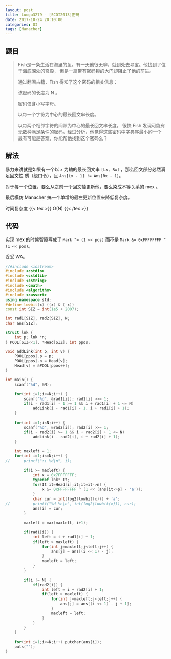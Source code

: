```yaml
---
layout: post
title: Luogu3279 - [SCOI2013]密码
date: 2017-10-24 20:10:00
categories: OI
tags: [Manacher]
---
```


## 题目

> Fish是一条生活在海里的鱼。有一天他很无聊，就到处去寻宝。他找到了位于海底深处的宫殿，
> 但是一扇带有密码锁的大门却阻止了他的前进。
> 
> 通过翻阅古籍，Fish 得知了这个密码的相关信息：
> 
> 该密码的长度为 N 。
> 
> 密码仅含小写字母。
> 
> 以每一个字符为中心的最长回文串长度。
> 
> 以每两个相邻字符的间隙为中心的最长回文串长度。
> 很快 Fish 发现可能有无数种满足条件的密码。经过分析，他觉得这些密码中字典序最小的一个
> 最有可能是答案，你能帮他找到这个密码么？

## 解法

暴力来讲就是如果有一个以 `x` 为轴的最长回文串 `[Lx, Rx]` ，那么回文部分必然满足回文性
质（绕口令），且 `Ans[Lx - 1] != Ans[Rx - 1]`。

对于每一个位置，要么从之前一个回文轴更新他，要么染成不等关系的 mex 。

最后模仿 Manacher 搞一个单增的最左更新位置来降低复杂度。

时间复杂度 {{< tex >}} O(N) {{< /tex >}}

## 代码

实现 mex 的时候智障写成了 `Mark ^= (1 << pos)` 而不是 `Mark &= 0xFFFFFFFF ^ (1 << pos)`。

妥妥 WA。

```cpp
//#include <iostream>
#include <cstdio>
#include <cstdlib>
#include <cstring>
#include <cmath>
#include <algorithm>
#include <cassert>
using namespace std;
#define lowbit(x) ((x) & (-x))
const int SIZ = int(1e5 + 2007);

int rad1[SIZ], rad2[SIZ], N;
char ans[SIZ];

struct lnk {
    int p; lnk *n;
} POOL[SIZ<<1], *Head[SIZ]; int ppos;

void addLink(int p, int v) {
    POOL[ppos].p = p;
    POOL[ppos].n = Head[v];
    Head[v] = &POOL[ppos++];
}

int main() {    
    scanf("%d", &N);
    
    for(int i=1;i<=N;i++) {
        scanf("%d", &rad1[i]); rad1[i] >>= 1;
        if(i - rad1[i] - 1 >= 1 && i + rad1[i] + 1 <= N)
            addLink(i - rad1[i] - 1, i + rad1[i] + 1);
    }
    
    for(int i=1;i<N;i++) {
        scanf("%d", &rad2[i]); rad2[i] >>= 1;
        if(i - rad2[i] >= 1 && i + rad2[i] + 1 <= N)
            addLink(i - rad2[i], i + rad2[i] + 1);
    }
    
    int maxleft = 1;
    for(int i=1;i<=N;i++) {
//      printf(":i %d\n", i);
        
        if(i >= maxleft) {
            int x = 0x7FFFFFFF;
            typedef lnk* It;
            for(It it=Head[i];it;it=it->n) {
                x &= 0xFFFFFFFF ^ (1 << (ans[it->p] - 'a'));
            }
            char cur = int(log2(lowbit(x))) + 'a';
//          printf("%d %c\n", int(log2(lowbit(x))), cur);
            ans[i] = cur;
        }
        
        maxleft = max(maxleft, i+1);
        
        if(rad1[i]) {
            int left = i + rad1[i] + 1;
            if(left > maxleft) {
                for(int j=maxleft;j<left;j++) {
                    ans[j] = ans[(i << 1) - j];
                }
                maxleft = left;
            }
        }
        
        if(i != N) {
            if(rad2[i]) {
                int left = i + rad2[i] + 1;
                if(left > maxleft) {
                    for(int j=maxleft;j<left;j++) {
                        ans[j] = ans[(i << 1) - j + 1];
                    }
                    maxleft = left;
                }
            }
        }
    }
    
    for(int i=1;i<=N;i++) putchar(ans[i]);
    puts("");
}
```
